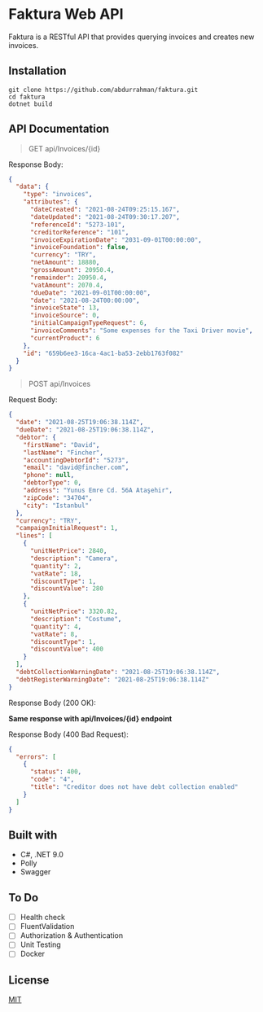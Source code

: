 # Faktura Web API

Faktura is a RESTful API that provides querying invoices and creates new invoices.

## Installation

```shell
git clone https://github.com/abdurrahman/faktura.git
cd faktura
dotnet build
```

## API Documentation

> GET api/Invoices/{id}

Response Body:
```json
{
  "data": {
    "type": "invoices",
    "attributes": {
      "dateCreated": "2021-08-24T09:25:15.167",
      "dateUpdated": "2021-08-24T09:30:17.207",
      "referenceId": "5273-101",
      "creditorReference": "101",
      "invoiceExpirationDate": "2031-09-01T00:00:00",
      "invoiceFoundation": false,
      "currency": "TRY",
      "netAmount": 18880,
      "grossAmount": 20950.4,
      "remainder": 20950.4,
      "vatAmount": 2070.4,
      "dueDate": "2021-09-01T00:00:00",
      "date": "2021-08-24T00:00:00",
      "invoiceState": 13,
      "invoiceSource": 0,
      "initialCampaignTypeRequest": 6,
      "invoiceComments": "Some expenses for the Taxi Driver movie",
      "currentProduct": 6
    },
    "id": "659b6ee3-16ca-4ac1-ba53-2ebb1763f082"
  }
}
```

> POST api/Invoices

Request Body:
```json
{
  "date": "2021-08-25T19:06:38.114Z",
  "dueDate": "2021-08-25T19:06:38.114Z",
  "debtor": {
    "firstName": "David",
    "lastName": "Fincher",
    "accountingDebtorId": "5273",
    "email": "david@fincher.com",
    "phone": null,
    "debtorType": 0,
    "address": "Yunus Emre Cd. 56A Ataşehir",
    "zipCode": "34704",
    "city": "Istanbul"
  },
  "currency": "TRY",
  "campaignInitialRequest": 1,
  "lines": [
    {
      "unitNetPrice": 2840,
      "description": "Camera",
      "quantity": 2,
      "vatRate": 18,
      "discountType": 1,
      "discountValue": 280
    },
    {
      "unitNetPrice": 3320.82,
      "description": "Costume",
      "quantity": 4,
      "vatRate": 8,
      "discountType": 1,
      "discountValue": 400
    }
  ],
  "debtCollectionWarningDate": "2021-08-25T19:06:38.114Z",
  "debtRegisterWarningDate": "2021-08-25T19:06:38.114Z"
}
```
Response Body (200 OK):

**Same response with api/Invoices/{id} endpoint**

Response Body (400 Bad Request):
```json
{
  "errors": [
    {
      "status": 400,
      "code": "4",
      "title": "Creditor does not have debt collection enabled"
    }
  ]
}
```

## Built with

* C#, .NET 9.0
* Polly
* Swagger

## To Do

- [ ] Health check
- [ ] FluentValidation
- [ ] Authorization & Authentication
- [ ] Unit Testing
- [ ] Docker

## License
[MIT](LICENSE.md)
